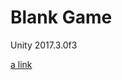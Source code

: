 # Blank Game
Unity 2017.3.0f3

[a link](https://drive.google.com/open?id=11DyBIZMj2kleEyn5gbBcqgYHlflsPsxK)
